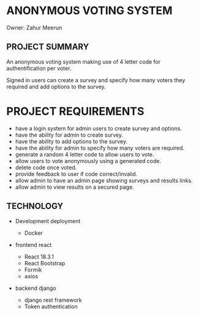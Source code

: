 # ANONYMOUS VOTING SYSTEM

Owner: Zahur Meerun

## PROJECT SUMMARY

An anonymous voting system making use of 4 letter code for authentification per voter.

Signed in users can create a survey and specify how many voters they required and add options to the survey.

# PROJECT REQUIREMENTS

- have a login system for admin users to create survey and options.
- have the ability for admin to create survey.
- have the ability to add options to the survey.
- have the ability for admin to specify how many voters are required.
- generate a random 4 letter code to allow users to vote.
- allow users to vote anonymously using a generated code.
- delete code once voted.
- provide feedback to user if code correct/invalid.
- allow admin to have an admin page showing surveys and results links.
- allow admin to view results on a secured page.

## TECHNOLOGY

- Development deployment

  - Docker

- frontend react

  - React 18.3.1
  - React Bootstrap
  - Formik
  - axios

- backend django
  - django rest framework
  - Token authentication
